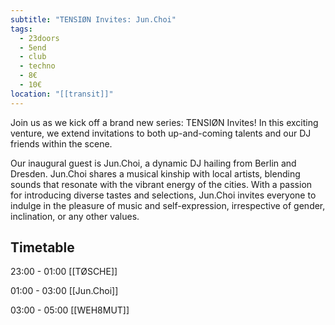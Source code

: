 ```yaml
---
subtitle: "ТENSIØN Invites: Jun.Choi"
tags:
  - 23doors
  - 5end
  - club
  - techno
  - 8€
  - 10€
location: "[[transit]]"
---
```

Join us as we kick off a brand new series: TENSIØN Invites! In this exciting venture, we extend invitations to both up-and-coming talents and our DJ friends within the scene.

Our inaugural guest is Jun.Choi, a dynamic DJ hailing from Berlin and Dresden. Jun.Choi shares a musical kinship with local artists, blending sounds that resonate with the vibrant energy of the cities. With a passion for introducing diverse tastes and selections, Jun.Choi invites everyone to indulge in the pleasure of music and self-expression, irrespective of gender, inclination, or any other values.

## Timetable

23:00 - 01:00 [[TØSCHE]]

01:00 - 03:00 [[Jun.Choi]]

03:00 - 05:00 [[WEH8MUT]]
